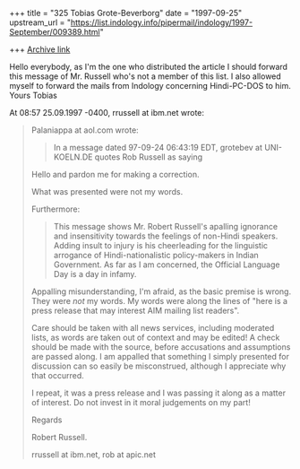 +++
title = "325 Tobias Grote-Beverborg"
date = "1997-09-25"
upstream_url = "https://list.indology.info/pipermail/indology/1997-September/009389.html"

+++
[Archive link](https://list.indology.info/pipermail/indology/1997-September/009389.html)

Hello everybody,
as I'm the one who distributed the article I should forward this message of
Mr. Russell who's not a member of this list.
I also allowed myself to forward the mails from Indology concerning
Hindi-PC-DOS
to him.
Yours
Tobias

At 08:57 25.09.1997 -0400, rrussell at ibm.net wrote:
>Palaniappa at aol.com wrote:
>>
>> In a message dated 97-09-24 06:43:19 EDT, grotebev at UNI-KOELN.DE quotes Rob
>> Russell as saying<SNIP>
>
>Hello and pardon me for making a correction.
>
>What was presented were not my words.
>
>Furthermore:
>
>> This message shows Mr. Robert Russell's apalling ignorance and insensitivity
>> towards the feelings of non-Hindi speakers. Adding insult to injury is his
>> cheerleading for the linguistic arrogance of Hindi-nationalistic
>> policy-makers in Indian Government. As far as I am concerned, the Official
>> Language Day is a day in infamy.
>
>
>Appalling misunderstanding, I'm afraid, as the basic premise is wrong.
>They were *not* my words. My words were along the lines of "here is a
>press release that may interest AIM mailing list readers".
>
>Care should be taken with all news services, including moderated lists,
>as words are taken out of context and may be edited! A check should be
>made with the source, before accusations and assumptions are passed
>along. I am appalled that something I simply presented for discussion
>can so easily be misconstrued, although I appreciate why that occurred.
>
>I repeat, it was a press release and I was passing it along as a matter
>of interest. Do not invest in it moral judgements on my part!
>
>Regards
>
>Robert Russell.
>
>rrussell at ibm.net, rob at apic.net



